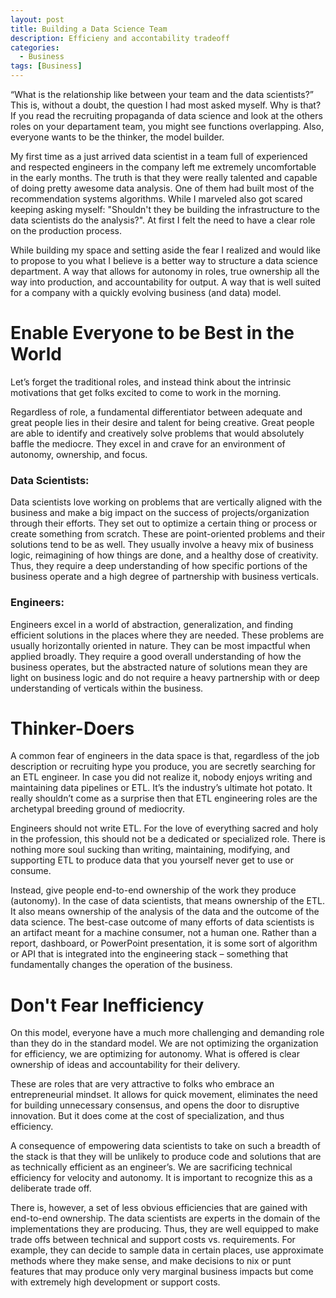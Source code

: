 ```yaml
---
layout: post
title: Building a Data Science Team
description: Efficieny and accontability tradeoff
categories:
  - Business
tags: [Business]
---
```



“What is the relationship like between your team and the data scientists?” This is, without a doubt, the question I had most asked myself. Why is that? If you read the recruiting propaganda of data science and look at the others roles on your departament team, you might see functions overlapping. Also, everyone wants to be the thinker, the model builder.

My first time as a just arrived data scientist in a team full of experienced and respected engineers in the company left me extremely uncomfortable in the early months. The truth is that they were really talented and capable of doing pretty awesome data analysis. One of them had built most of the recommendation systems algorithms. While I marveled also got scared keeping asking myself: "Shouldn't they be building the infrastructure to the data scientists do the analysis?". At first I felt the need to have a clear role on the production process.

While building my space and setting aside the fear I realized and would like to propose to you what I believe is a better way to structure a data science department. A way that allows for autonomy in roles, true ownership all the way into production, and accountability for output. A way that is well suited for a company with a quickly evolving business (and data) model.

# Enable Everyone to be Best in the World

Let’s forget the traditional roles, and instead think about the intrinsic motivations that get folks excited to come to work in the morning.

Regardless of role, a fundamental differentiator between adequate and great people lies in their desire and talent for being creative. Great people are able to identify and creatively solve problems that would absolutely baffle the mediocre. They excel in and crave for an environment of autonomy, ownership, and focus. 

### Data Scientists:

Data scientists love working on problems that are vertically aligned with the business and make a big impact on the success of projects/organization through their efforts. They set out to optimize a certain thing or process or create something from scratch. These are point-oriented problems and their solutions tend to be as well. They usually involve a heavy mix of business logic, reimagining of how things are done, and a healthy dose of creativity. Thus, they require a deep understanding of how specific portions of the business operate and a high degree of partnership with business verticals.

### Engineers:

Engineers excel in a world of abstraction, generalization, and finding efficient solutions in the places where they are needed. These problems are usually horizontally oriented in nature. They can be most impactful when applied broadly. They require a good overall understanding of how the business operates, but the abstracted nature of solutions mean they are light on business logic and do not require a heavy partnership with or deep understanding of verticals within the business.

# Thinker-Doers

A common fear of engineers in the data space is that, regardless of the job description or recruiting hype you produce, you are secretly searching for an ETL engineer. In case you did not realize it, nobody enjoys writing and maintaining data pipelines or ETL. It’s the industry’s ultimate hot potato. It really shouldn’t come as a surprise then that ETL engineering roles are the archetypal breeding ground of mediocrity.

Engineers should not write ETL. For the love of everything sacred and holy in the profession, this should not be a dedicated or specialized role. There is nothing more soul sucking than writing, maintaining, modifying, and supporting ETL to produce data that you yourself never get to use or consume.

Instead, give people end-to-end ownership of the work they produce (autonomy). In the case of data scientists, that means ownership of the ETL. It also means ownership of the analysis of the data and the outcome of the data science. The best-case outcome of many efforts of data scientists is an artifact meant for a machine consumer, not a human one. Rather than a report, dashboard, or PowerPoint presentation, it is some sort of algorithm or API that is integrated into the engineering stack – something that fundamentally changes the operation of the business.

# Don't Fear Inefficiency

On this model, everyone have a much more challenging and demanding role than they do in the standard model. We are not optimizing the organization for efficiency, we are optimizing for autonomy. What is offered is clear ownership of ideas and accountability for their delivery.

These are roles that are very attractive to folks who embrace an entrepreneurial mindset. It allows for quick movement, eliminates the need for building unnecessary consensus, and opens the door to disruptive innovation. But it does come at the cost of specialization, and thus efficiency.

A consequence of empowering data scientists to take on such a breadth of the stack is that they will be unlikely to produce code and solutions that are as technically efficient as an engineer’s. We are sacrificing technical efficiency for velocity and autonomy. It is important to recognize this as a deliberate trade off.

There is, however, a set of less obvious efficiencies that are gained with end-to-end ownership. The data scientists are experts in the domain of the implementations they are producing. Thus, they are well equipped to make trade offs between technical and support costs vs. requirements. For example, they can decide to sample data in certain places, use approximate methods where they make sense, and make decisions to nix or punt features that may produce only very marginal business impacts but come with extremely high development or support costs.